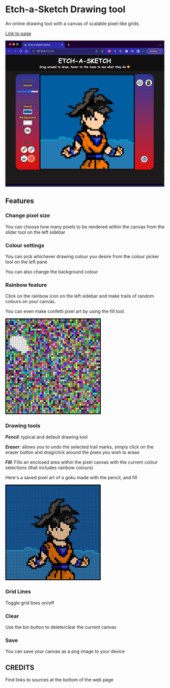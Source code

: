 # Etch-a-Sketch Drawing tool
An online drawing tool with a canvas of scalable pixel-like grids.

[Link to page](https://caykay.github.io/Etch-A-Sketch-Online/)

<img src="screenshots/goku_ss_no_grid.png" width="500">

## Features

### Change pixel size
You can choose how many pixels to be rendered within the canvas from the slider tool on the left sidebar

### Colour settings
You can pick whichever drawing colour you desire from the colour picker tool on the left pane

You can also change the background colour

### Rainbow feature
Click on the rainbow icon on the left sidebar and make trails of random colours on your canvas.

You can even make confetti pixel art by using the fill tool.

<img src="screenshots/my-canvas.png" width="300" height="300">

### Drawing tools
**_Pencil_**: typical and default drawing tool

**_Eraser_**: allows you to undo the selected trail marks, simply click on the eraser button and drag/click around the pixes you wish to erase

**_Fill_**: Fills an enclosed area within the pixel canvas with the current colour selections (that includes rainbow colours)

Here's a saved pixel art of a goku made with the pencil, and fill

<img src="screenshots/goku3.png" width="300" height="300" alt="goku-grid">


### Grid Lines
Toggle grid lines on/off

### Clear
Use the bin button to delete/clear the current canvas

### Save
You can save your canvas as a png image to your device

## CREDITS
Find links to sources at the bottom of the web page